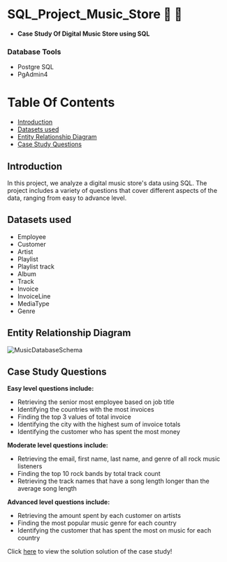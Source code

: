 # **SQL_Project_Music_Store 🎵 🎹**

* **Case Study Of Digital Music Store using SQL**

### **Database Tools**
* Postgre SQL
* PgAdmin4


# Table Of Contents
  
  - [Introduction](#introduction)
  - [Datasets used](#datasets-used)
  - [Entity Relationship Diagram](#entity-relationship-diagram)
  - [Case Study Questions](#case-study-questions)
  

## Introduction
In this project, we analyze a digital music store's data using SQL. The project includes a variety of questions that cover different aspects of the data, ranging from easy to advance level.


## Datasets used

* Employee
* Customer
* Artist
* Playlist
* Playlist track
* Album
* Track
* Invoice
* InvoiceLine
* MediaType
* Genre


## Entity Relationship Diagram
![MusicDatabaseSchema](https://user-images.githubusercontent.com/121340232/213869215-b3541998-fe24-49a6-ade9-61374fc1d2ed.png)


## Case Study Questions

**Easy level questions include:**

* Retrieving the senior most employee based on job title
* Identifying the countries with the most invoices
* Finding the top 3 values of total invoice
* Identifying the city with the highest sum of invoice totals
* Identifying the customer who has spent the most money


**Moderate level questions include:**

* Retrieving the email, first name, last name, and genre of all rock music listeners
* Finding the top 10 rock bands by total track count
* Retrieving the track names that have a song length longer than the average song length


**Advanced level questions include:**

* Retrieving the amount spent by each customer on artists
* Finding the most popular music genre for each country
* Identifying the customer that has spent the most on music for each country


Click [here]() to view the solution solution of the case study!




